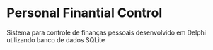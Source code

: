 # Personal Finantial Control
Sistema para controle de finanças pessoais desenvolvido em Delphi utilizando banco de dados SQLite
